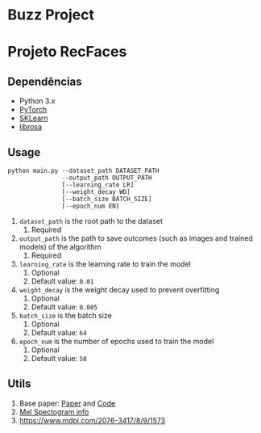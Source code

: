 # Buzz Project

# Projeto RecFaces

## Dependências

- Python 3.x
- [PyTorch](https://pytorch.org/)
- [SKLearn](https://scikit-learn.org/stable/install.html)
- [librosa](https://librosa.org/doc/latest/index.html)

## Usage

```
python main.py --dataset_path DATASET_PATH
               --output_path OUTPUT_PATH
               [--learning_rate LR]
               [--weight_decay WD]
               [--batch_size BATCH_SIZE]
               [--epoch_num EN]
```
 
1. ```dataset_path``` is the root path to the dataset
    1. Required
1. ```output_path``` is the path to save outcomes (such as images and trained models) of the algorithm
    1. Required
1. ```learning_rate``` is the learning rate to train the model
    1. Optional
    2. Default value: ```0.01```
1. ```weight_decay``` is the weight decay used to prevent overfitting
    1. Optional
    2. Default value: ```0.005```
1. ```batch_size``` is the batch size
    1. Optional
    2. Default value: ```64```
1. ```epoch_num``` is the number of epochs used to train the model
    1. Optional
    2. Default value: ```50```

## Utils

1. Base paper: [Paper](https://www.biorxiv.org/content/10.1101/2020.09.07.285502v2) and 
[Code](https://github.com/emmanueldufourq/GibbonClassifier/)
2. [Mel Spectogram info](https://towardsdatascience.com/getting-to-know-the-mel-spectrogram-31bca3e2d9d0)
3. https://www.mdpi.com/2076-3417/8/9/1573
